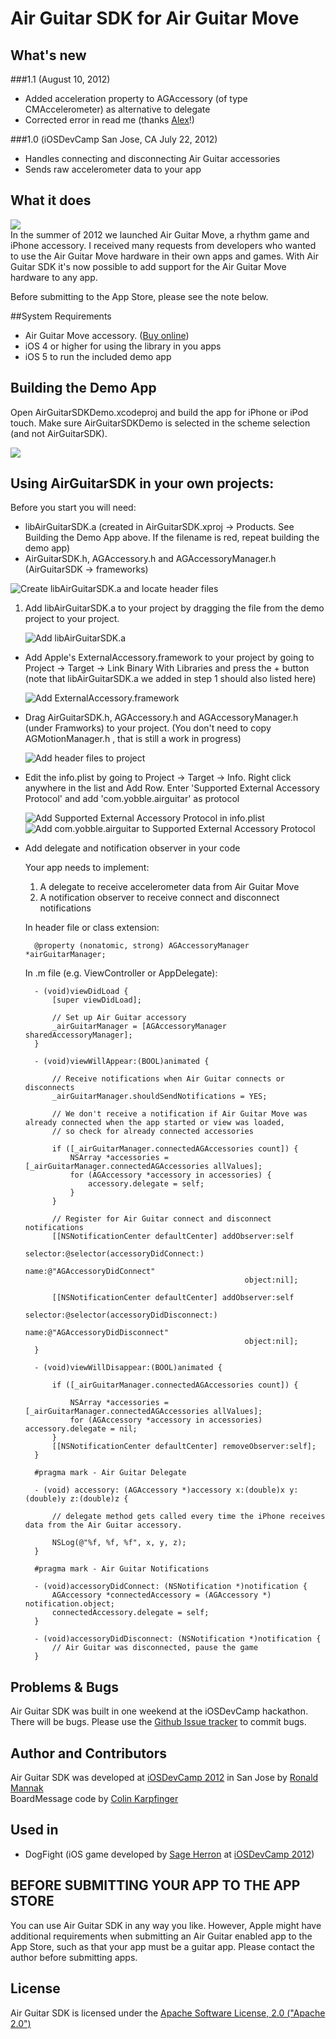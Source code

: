 Air Guitar SDK for Air Guitar Move 
===

## What's new

###1.1 (August 10, 2012)
* Added acceleration property to AGAccessory (of type CMAccelerometer) as alternative to delegate
* Corrected error in read me (thanks [Alex](https://github.com/minichrispy)!)

###1.0 (iOSDevCamp San Jose, CA July 22, 2012)
* Handles connecting and disconnecting Air Guitar accessories
* Sends raw accelerometer data to your app

## What it does

![](http://www.airguitarmove.com/images/github/airguitar.png)  
In the summer of 2012 we launched Air Guitar Move, a rhythm game and iPhone accessory. I received many requests from developers who wanted to use the Air Guitar Move hardware in their own apps and games. With Air Guitar SDK it's now possible to add support for the Air Guitar Move hardware to any app.

Before submitting to the App Store, please see the note below.

##System Requirements
* Air Guitar Move accessory. ([Buy online](https://www.wepay.com/stores/airguitar))
* iOS 4 or higher for using the library in you apps
* iOS 5 to run the included demo app

## Building the Demo App

Open AirGuitarSDKDemo.xcodeproj and build the app for iPhone or iPod touch. Make sure AirGuitarSDKDemo is selected in the scheme selection (and not AirGuitarSDK).

![](http://www.airguitarmove.com/images/github/builddemo.png)

## Using AirGuitarSDK in your own projects:
Before you start you will need:  

* libAirGuitarSDK.a (created in AirGuitarSDK.xproj -> Products. See Building the Demo App above. If the filename is red, repeat building the demo app)  
* AirGuitarSDK.h, AGAccessory.h and AGAccessoryManager.h (AirGuitarSDK -> frameworks)  

![Create libAirGuitarSDK.a and locate header files](http://www.airguitarmove.com/images/github/products.png)

1. Add libAirGuitarSDK.a to your project by dragging the file from the demo project to your project.

	![Add libAirGuitarSDK.a](http://www.airguitarmove.com/images/github/libairguitar.png)

* Add Apple's ExternalAccessory.framework to your project by going to Project -> Target -> Link Binary With Libraries and press the + button (note that libAirGuitarSDK.a we added in step 1 should also listed here)

	![Add ExternalAccessory.framework](http://www.airguitarmove.com/images/github/externalframework.png)

* Drag AirGuitarSDK.h, AGAccessory.h and AGAccessoryManager.h (under Framworks) to your project. (You don't need to copy AGMotionManager.h , that is still a work in progress)

	![Add header files to project](http://www.airguitarmove.com/images/github/headerfiles.png)

* Edit the info.plist by going to Project -> Target -> Info. Right click anywhere in the list and Add Row. Enter 'Supported External Accessory Protocol' and add 'com.yobble.airguitar' as protocol

	![Add Supported External Accessory Protocol in info.plist](http://www.airguitarmove.com/images/github/protocol1.png)
	![Add com.yobble.airguitar to Supported External Accessory Protocol](http://www.airguitarmove.com/images/github/protocol2.png)

* Add delegate and notification observer in your code
	
	Your app needs to implement:  
	1. A delegate to receive accelerometer data from Air Guitar Move 
	2. A notification observer to receive connect and disconnect notifications

	In header file or class extension:
		
		@property (nonatomic, strong) AGAccessoryManager *airGuitarManager;

	In .m file (e.g. ViewController or AppDelegate):

		- (void)viewDidLoad {
    		[super viewDidLoad];
    
		    // Set up Air Guitar accessory
	    	_airGuitarManager = [AGAccessoryManager sharedAccessoryManager];
		}

		- (void)viewWillAppear:(BOOL)animated {

		    // Receive notifications when Air Guitar connects or disconnects
	    	_airGuitarManager.shouldSendNotifications = YES;    
    
		    // We don't receive a notification if Air Guitar Move was already connected when the app started or view was loaded,
			// so check for already connected accessories

    		if ([_airGuitarManager.connectedAGAccessories count]) {
	        	NSArray *accessories = [_airGuitarManager.connectedAGAccessories allValues];        
		        for (AGAccessory *accessory in accessories) {
    		        accessory.delegate = self;
		        }        
    		}
    
		    // Register for Air Guitar connect and disconnect notifications
    		[[NSNotificationCenter defaultCenter] addObserver:self
										 	  	     selector:@selector(accessoryDidConnect:)
	 				 						  	         name:@"AGAccessoryDidConnect" 
												       object:nil];

		    [[NSNotificationCenter defaultCenter] addObserver:self 
												     selector:@selector(accessoryDidDisconnect:) 
											   	         name:@"AGAccessoryDidDisconnect" 
												       object:nil];  
		}

		- (void)viewWillDisappear:(BOOL)animated {
    
		    if ([_airGuitarManager.connectedAGAccessories count]) {

    		    NSArray *accessories = [_airGuitarManager.connectedAGAccessories allValues];
        		for (AGAccessory *accessory in accessories) accessory.delegate = nil;
		    }
    		[[NSNotificationCenter defaultCenter] removeObserver:self];
		}

		#pragma mark - Air Guitar Delegate

		- (void) accessory: (AGAccessory *)accessory x:(double)x y:(double)y z:(double)z {

    		// delegate method gets called every time the iPhone receives data from the Air Guitar accessory.
    
	    	NSLog(@"%f, %f, %f", x, y, z);
		}

		#pragma mark - Air Guitar Notifications

		- (void)accessoryDidConnect: (NSNotification *)notification { 
    		AGAccessory *connectedAccessory = (AGAccessory *) notification.object;
		    connectedAccessory.delegate = self;    
		}

		- (void)accessoryDidDisconnect: (NSNotification *)notification {
    		// Air Guitar was disconnected, pause the game
		}

## Problems & Bugs
Air Guitar SDK was built in one weekend at the iOSDevCamp hackathon. There will be bugs. Please use the [Github Issue tracker](https://github.com/ronaldmannak/AirGuitarSDK/issues) to commit bugs.

## Author and Contributors
Air Guitar SDK was developed at [iOSDevCamp 2012](http://iodevcamp.org) in San Jose by [Ronald Mannak](https://github.com/ronaldmannak)  
BoardMessage code by [Colin Karpfinger](https://github.com/colinkarpfinger)

## Used in
* DogFight (iOS game developed by [Sage Herron](https://github.com/Drekknni) at [iOSDevCamp 2012](http://iodevcamp.org))

## BEFORE SUBMITTING YOUR APP TO THE APP STORE

You can use Air Guitar SDK in any way you like. However, Apple might have additional requirements when submitting an Air Guitar enabled app to the App Store, such as that your app must be a guitar app. Please contact the author before submitting apps.

## License
Air Guitar SDK is licensed under the [Apache Software License, 2.0 ("Apache 2.0")](http://www.apache.org/licenses/LICENSE-2.0)

